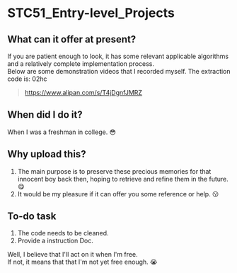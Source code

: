 # STC51_Entry-level_Projects

## What can it offer at present?
If you are patient enough to look, it has some relevant applicable algorithms and a relatively complete implementation process.  
Below are some demonstration videos that I recorded myself. The extraction code is: 02hc

> https://www.alipan.com/s/T4jDgnfJMRZ

## When did I do it?
When I was a freshman in college. :flushed:

## Why upload this?
1. The main purpose is to preserve these precious memories for that innocent boy back then, hoping to retrieve and refine them in the future. :yum:
2. It would be my pleasure if it can offer you some reference or help. :kissing:

## To-do task
1. The code needs to be cleaned.
2. Provide a instruction Doc.

Well, I believe that I'll act on it when I'm free.  
If not, it means that that I'm not yet free enough. :sob:
